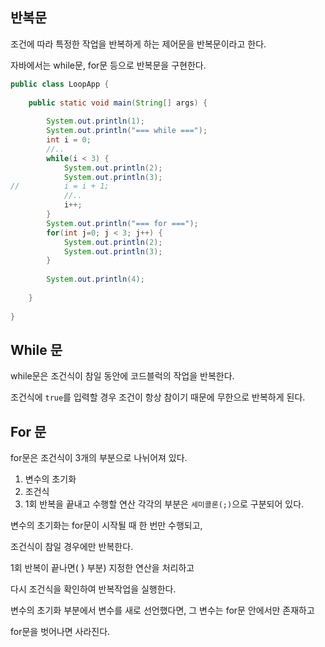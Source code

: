 ## 반복문

조건에 따라 특정한 작업을 반복하게 하는 제어문을 반복문이라고 한다.

자바에서는 while문, for문 등으로 반복문을 구현한다.

 
```java
public class LoopApp {
 
    public static void main(String[] args) {
         
        System.out.println(1);
        System.out.println("=== while ===");
        int i = 0;
        //..
        while(i < 3) {
            System.out.println(2);
            System.out.println(3);
//          i = i + 1;
            //..
            i++;
        }
        System.out.println("=== for ===");
        for(int j=0; j < 3; j++) {
            System.out.println(2);
            System.out.println(3);
        }
         
        System.out.println(4);
 
    }
 
}
``` 

## While 문

while문은 조건식이 참일 동안에 코드블럭의 작업을 반복한다.

조건식에 `true`를 입력할 경우 조건이 항상 참이기 때문에 무한으로 반복하게 된다.



## For 문

for문은 조건식이 3개의 부분으로 나뉘어져 있다.

1. 변수의 초기화
2. 조건식
3. 1회 반복을 끝내고 수행할 연산
각각의 부분은 `세미콜론(;)`으로 구분되어 있다.

변수의 초기화는 for문이 시작될 때 한 번만 수행되고, 

조건식이 참일 경우에만 반복한다.

1회 반복이 끝나면( } 부분) 지정한 연산을 처리하고

다시 조건식을 확인하여 반복작업을 실행한다.



변수의 초기화 부분에서 변수를 새로 선언했다면, 그 변수는 for문 안에서만 존재하고

for문을 벗어나면 사라진다.
